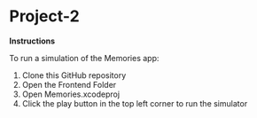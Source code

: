 # Project-2

**Instructions**

To run a simulation of the Memories app:
1. Clone this GitHub repository
2. Open the Frontend Folder
3. Open Memories.xcodeproj
4. Click the play button in the top left corner to run the simulator
